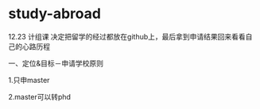 # study-abroad
12.23 计组课 决定把留学的经过都放在github上，最后拿到申请结果回来看看自己的心路历程

一、定位&目标－申请学校原则

1.只申master

2.master可以转phd
